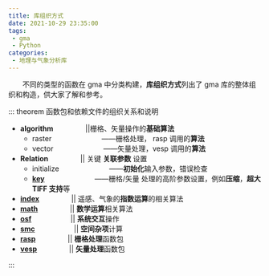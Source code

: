 ```yaml
---
title: 库组织方式
date: 2021-10-29 23:35:00
tags:
 - gma
 - Python
categories:
 - 地理与气象分析库
---
```

&emsp;&emsp;不同的类型的函数在 gma 中分类构建，**库组织方式**列出了 gma 库的整体组织和构造，供大家了解和参考。

<!-- more -->

::: theorem 函数包和依赖文件的组织关系和说明

- **algorithm**&emsp;&emsp; &emsp;&emsp; ||栅格、矢量操作的**基础算法**
	* raster &emsp;&emsp; &emsp;&emsp; &emsp;&emsp; ——栅格处理， rasp 调用的**算法** 
	* vector &emsp;&emsp; &emsp;&emsp; &emsp;&emsp; ——矢量处理，vesp 调用的**算法**
- **Relation**&emsp;&emsp; &emsp;&emsp; || 关键 **关联参数** 设置
	* initialize &emsp;&emsp; &emsp;&emsp; &emsp;&emsp; ——**初始化**输入参数，错误检查
	* [**key**](Default.html#默认参数) &emsp;&emsp; &emsp;&emsp; &emsp;&emsp; ——栅格/矢量 处理的高阶参数设置，例如**压缩**，**超大 TIFF 支持**等
- [**index**](Function.html#index-指数运算)&emsp;&emsp; &emsp;&emsp; || 遥感、气象的**指数运算**的相关算法
- [**math**](Function.html#math-数学运算)&emsp;&emsp; &emsp;&emsp; || **数学运算**相关算法
- [**osf**](Function.html#osf-系统交互)&emsp;&emsp;&emsp; &emsp;&emsp; || **系统交互**操作
- [**smc**](Function.html#smc-空间杂项)&emsp;&emsp;&emsp; &emsp;&emsp; || **空间杂项**计算
- [**rasp**](Function.html#rasp-栅格处理)&emsp;&emsp; &emsp;&emsp; || **栅格处理**函数包
- [**vesp**](Function.html#vesp-矢量处理)&emsp;&emsp; &emsp;&emsp; || **矢量处理**函数包

:::

